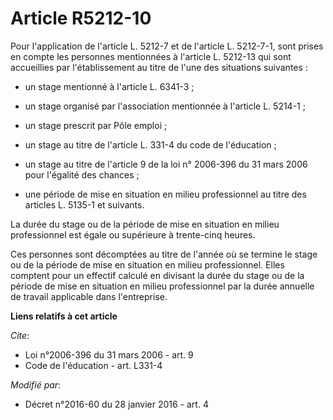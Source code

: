 # Article R5212-10

Pour l'application de l'article L. 5212-7 et de l'article L. 5212-7-1, sont prises en compte les personnes mentionnées à
l'article L. 5212-13 qui sont accueillies par l'établissement au titre de l'une des situations suivantes :

- un stage mentionné à l'article L. 6341-3 ;

- un stage organisé par l'association mentionnée à l'article L. 5214-1 ;

- un stage prescrit par Pôle emploi ;

- un stage au titre de l'article L. 331-4 du code de l'éducation ;

- un stage au titre de l'article 9 de la loi n° 2006-396 du 31 mars 2006 pour l'égalité des chances ;

- une période de mise en situation en milieu professionnel au titre des articles L. 5135-1 et suivants. 

La durée du stage ou de la période de mise en situation en milieu professionnel est égale ou supérieure à trente-cinq heures.

Ces personnes sont décomptées au titre de l'année où se termine le stage ou de la période de mise en situation en milieu
professionnel. Elles comptent pour un effectif calculé en divisant la durée du stage ou de la période de mise en situation en
milieu professionnel par la durée annuelle de travail applicable dans l'entreprise.

**Liens relatifs à cet article**

_Cite_:

  - Loi n°2006-396 du 31 mars 2006 - art. 9
  - Code de l'éducation - art. L331-4

_Modifié par_:

  - Décret n°2016-60 du 28 janvier 2016 - art. 4

